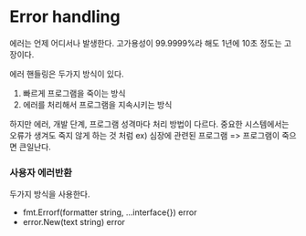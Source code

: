 # Error handling

에러는 언제 어디서나 발생한다. 
고가용성이 99.9999%라 해도 1년에 10초 정도는 고장이다. 

에러 핸들링은 두가지 방식이 있다.
1. 빠르게 프로그램을 죽이는 방식
2. 에러를 처리해서 프로그램을 지속시키는 방식
 
하지만 에러, 개발 단계, 프로그램 성격마다 처리 방법이 다르다. 
중요한 시스템에서는 오류가 생겨도 죽지 않게 하는 것 처럼 
ex) 심장에 관련된 프로그램 => 프로그램이 죽으면 큰일난다. 


### 사용자 에러반환

두가지 방식을 사용한다.
- fmt.Errorf(formatter string, ...interface{}) error
- error.New(text string) error 